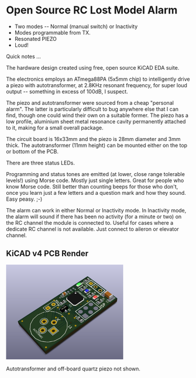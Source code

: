 # Open Source RC Lost Model Alarm 
* Two modes -- Normal (manual switch) or Inactivity
* Modes programmable from TX. 
* Resonated PIEZO
* Loud!

Quick notes ...

The hardware design created using free, open source KiCAD EDA suite.

The electronics employs an ATmega88PA (5x5mm chip) to intelligently drive a piezo with autotransformer, at 2.8KHz resonant frequency, for super loud output -- something in excess of 100dB, I suspect.

The piezo and autotransformer were sourced from a cheap "personal alarm". The latter is particularly difficult to bug anywhere else that I can find, though one could wind their own on a suitable former. The piezo has a low profile, aluminium sheet metal resonance cavity permanently attached to it, making for a small overall package.

The circuit board is 16x33mm and the piezo is 28mm diameter and 3mm thick. The autotransformer (11mm height) can be mounted either on the top or bottom of the PCB.

There are three status LEDs.

Programming and status tones are emitted (at lower, close range tolerable levels!) using Morse code. Mostly just single letters. Great for people who know Morse code. Still better than counting beeps for those who don't, once you learn just a few letters and a question mark and how they sound. Easy peasy. ;-)

The alarm can work in either Normal or Inactivity mode. In Inactivity mode, the alarm will sound if there has been no activity (for a minute or two) on the RC channel the module is connected to. Useful for cases where a dedicate RC channel is not available. Just connect to aileron or elevator channel.

## KiCAD v4 PCB Render
<img src="img/kicad_render.png" width="320">

Autotransformer and off-board quartz piezo not shown.
